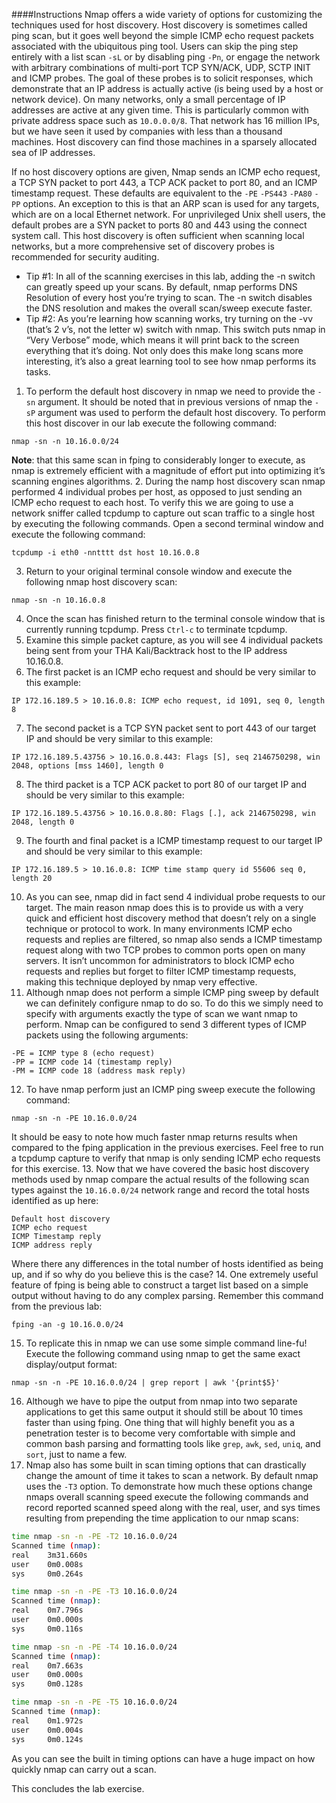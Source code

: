 ####Instructions
Nmap offers a wide variety of options for customizing the techniques used for host discovery. Host discovery is sometimes called ping scan, but it goes well beyond the simple ICMP echo request packets associated with the ubiquitous ping tool. Users can skip the ping step entirely with a list scan `-sL` or by disabling ping `-Pn`, or engage the network with arbitrary combinations of multi-port TCP SYN/ACK, UDP, SCTP INIT and ICMP probes. The goal of these probes is to solicit responses, which demonstrate that an IP address is actually active (is being used by a host or network device). On many networks, only a small percentage of IP addresses are active at any given time. This is particularly common with private address space such as `10.0.0.0/8`. That network has 16 million IPs, but we have seen it used by companies with less than a thousand machines. Host discovery can find those machines in a sparsely allocated sea of IP addresses.

If no host discovery options are given, Nmap sends an ICMP echo request, a TCP SYN packet to port 443, a TCP ACK packet to port 80, and an ICMP timestamp request. These defaults are equivalent to the `-PE` `-PS443` `-PA80` `-PP` options. An exception to this is that an ARP scan is used for any targets, which are on a local Ethernet network. For unprivileged Unix shell users, the default probes are a SYN packet to ports 80 and 443 using the connect system call. This host discovery is often sufficient when scanning local networks, but a more comprehensive set of discovery probes is recommended for security auditing.

 * Tip #1: In all of the scanning exercises in this lab, adding the -n switch can greatly speed up your scans. By default, nmap performs DNS Resolution of every host you’re trying to scan. The -n switch disables the DNS resolution and makes the overall scan/sweep execute faster.
 * Tip #2: As you’re learning how scanning works, try turning on the -vv (that’s 2 v’s, not the letter w) switch with nmap. This switch puts nmap in “Very Verbose” mode, which means it will print back to the screen everything that it’s doing. Not only does this make long scans more interesting, it’s also a great learning tool to see how nmap performs its tasks.

1. To perform the default host discovery in nmap we need to provide the `-sn` argument. It should be noted that in previous versions of nmap the `-sP` argument was used to perform the default host discovery. To perform this host discover in our lab execute the following command:
```
nmap -sn -n 10.16.0.0/24
```
**Note**: that this same scan in fping to considerably longer to execute, as nmap is extremely efficient with a magnitude of effort put into optimizing it’s scanning engines algorithms.
2. During the namp host discovery scan nmap performed 4 individual probes per host, as opposed to just sending an ICMP echo request to each host. To verify this we are going to use a network sniffer called tcpdump to capture out scan traffic to a single host by executing the following commands. Open a second terminal window and execute the following command:
```
tcpdump -i eth0 -nntttt dst host 10.16.0.8
```
3. Return to your original terminal console window and execute the following nmap host discovery scan:
```
nmap -sn -n 10.16.0.8
```
4. Once the scan has finished return to the terminal console window that is currently running tcpdump. Press `Ctrl-c` to terminate tcpdump.
5. Examine this simple packet capture, as you will see 4 individual packets being sent from your THA Kali/Backtrack host to the IP address 10.16.0.8.
6. The first packet is an ICMP echo request and should be very similar to this example:
```
IP 172.16.189.5 > 10.16.0.8: ICMP echo request, id 1091, seq 0, length 8
```
7. The second packet is a TCP SYN packet sent to port 443 of our target IP and should be very similar to this example:
```
IP 172.16.189.5.43756 > 10.16.0.8.443: Flags [S], seq 2146750298, win 2048, options [mss 1460], length 0
```
8. The third packet is a TCP ACK packet to port 80 of our target IP and should be very similar to this example:
```
IP 172.16.189.5.43756 > 10.16.0.8.80: Flags [.], ack 2146750298, win 2048, length 0
```
9. The fourth and final packet is a ICMP timestamp request to our target IP and should be very similar to this example:
```
IP 172.16.189.5 > 10.16.0.8: ICMP time stamp query id 55606 seq 0, length 20
```
10. As you can see, nmap did in fact send 4 individual probe requests to our target. The main reason nmap does this is to provide us with a very quick and efficient host discovery method that doesn’t rely on a single technique or protocol to work. In many environments ICMP echo requests and replies are filtered, so nmap also sends a ICMP timestamp request along with two TCP probes to common ports open on many servers. It isn’t uncommon for administrators to block ICMP echo requests and replies but forget to filter ICMP timestamp requests, making this technique deployed by nmap very effective.
11. Although nmap does not perform a simple ICMP ping sweep by default we can definitely configure nmap to do so. To do this we simply need to specify with arguments exactly the type of scan we want nmap to perform. Nmap can be configured to send 3 different types of ICMP packets using the following arguments:
```
-PE = ICMP type 8 (echo request)
-PP = ICMP code 14 (timestamp reply)
-PM = ICMP code 18 (address mask reply)
```
12. To have nmap perform just an ICMP ping sweep execute the following command:
```
nmap -sn -n -PE 10.16.0.0/24
```
It should be easy to note how much faster nmap returns results when compared to the fping application in the previous exercises.  Feel free to run a tcpdump capture to verify that nmap is only sending ICMP echo requests for this exercise.
13. Now that we have covered the basic host discovery methods used by nmap compare the actual results of the following scan types against the `10.16.0.0/24` network range and record the total hosts identified as up here:
```
Default host discovery
ICMP echo request
ICMP Timestamp reply
ICMP address reply
```
Where there any differences in the total number of hosts identified as being up, and if so why do you believe this is the case?
14. One extremely useful feature of fping is being able to construct a target list based on a simple output without having to do any complex parsing. Remember this command from the previous lab:
```
fping -an -g 10.16.0.0/24
```
15. To replicate this in nmap we can use some simple command line-fu! Execute the following command using nmap to get the same exact display/output format:
```
nmap -sn -n -PE 10.16.0.0/24 | grep report | awk '{print$5}'
```
16. Although we have to pipe the output from nmap into two separate applications to get this same output it should still be about 10 times faster than using fping. One thing that will highly benefit you as a penetration tester is to become very comfortable with simple and common bash parsing and formatting tools like `grep`, `awk`, `sed`, `uniq`, and `sort`, just to name a few.
17. Nmap also has some built in scan timing options that can drastically change the amount of time it takes to scan a network. By default nmap uses the `-T3` option. To demonstrate how much these options change nmaps overall scanning speed execute the following commands and record reported scanned speed along with the real, user, and sys times resulting from prepending the time application to our nmap scans:
```bash
time nmap -sn -n -PE -T2 10.16.0.0/24
Scanned time (nmap):
real	3m31.660s
user	0m0.008s
sys     0m0.264s
```
```bash
time nmap -sn -n -PE -T3 10.16.0.0/24
Scanned time (nmap):
real	0m7.796s
user	0m0.000s
sys     0m0.116s
```
```bash
time nmap -sn -n -PE -T4 10.16.0.0/24
Scanned time (nmap):
real	0m7.663s
user	0m0.000s
sys     0m0.128s
```
```bash
time nmap -sn -n -PE -T5 10.16.0.0/24
Scanned time (nmap):
real	0m1.972s
user	0m0.004s
sys     0m0.124s
```
As you can see the built in timing options can have a huge impact on how quickly nmap can carry out a scan.

This concludes the lab exercise.
